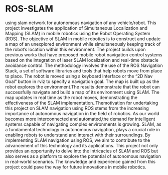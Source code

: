 # ROS-SLAM
using slam network for autonomous navigation of any vehicle/robot.
This project investigates the application of Simultaneous Localization and Mapping (SLAM) in mobile robotics using the Robot Operating System (ROS). The objective of SLAM in mobile robotics is to construct and update a map of an unexplored environment while simultaneously keeping track of the robot’s location within this environment. The project builds upon previous works that have proposed mobile robot navigation control systems based on the integration of laser SLAM localization and real-time obstacle avoidance control. The methodology involves the use of the ROS Navigation Stack, a set of software libraries and tools that help robots move from place to place. The robot is moved using a keyboard interface or the “2D Nav Goal” button in rviz to specify a navigation goal. The map is built up as the robot explores the environment.The results demonstrate that the robot can successfully navigate and build a map of its environment using SLAM. The map updates in real time as the robot moves, demonstrating the effectiveness of the SLAM implementation..Themotivation for undertaking this project on SLAM navigation using ROS stems from the increasing importance of autonomous navigation in the field of robotics. As our world becomes more interconnected and automated,the demand for intelligent systems capable of navigating complex environments is growing. SLAM, as a fundamental technology in autonomous navigation, plays a crucial role in enabling robots to understand and interact with their surroundings. By implementing SLAM navigation using ROS, we aim to contribute to the advancement of this technology and its applications. This project not only provides an opportunity to delve into the intricacies of SLAM and ROS but also serves as a platform to explore the potential of autonomous navigation in real-world scenarios. The knowledge and experience gained from this project could pave the way for future innovations in mobile robotics.
